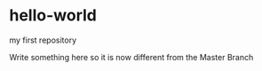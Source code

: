 # hello-world
my first repository

Write something here so it is now different from the Master Branch
